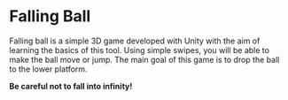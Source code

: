 # Falling Ball
Falling ball is a simple 3D game developed with Unity with the aim of learning the basics of this tool. Using simple swipes, you will be able to make the ball move or jump. The main goal of this game is to drop the ball to the lower platform.

<b>Be careful not to fall into infinity!</b>

